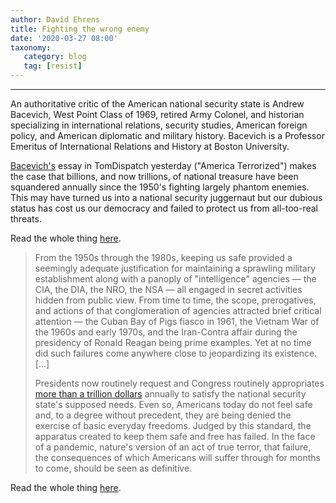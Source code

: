 ```yaml
---
author: David Ehrens
title: Fighting the wrong enemy
date: '2020-03-27 08:00'
taxonomy:
   category: blog
   tag: [resist]
---
```

---
An authoritative critic of the American national security state is Andrew Bacevich, West Point Class of 1969, retired Army Colonel, and historian specializing in international relations, security studies, American foreign policy, and American diplomatic and military history. Bacevich is a Professor Emeritus of International Relations and History at Boston University.

[Bacevich's](https://www.tomdispatch.com/post/176680/tomgram%3A_andrew_bacevich%2C_america_terrorized/) essay in TomDispatch yesterday ("America Terrorized") makes the case that billions, and now trillions, of national treasure have been squandered annually since the 1950's fighting largely phantom enemies. This may have turned us into a national security juggernaut but our dubious status has cost us our democracy and failed to protect us from all-too-real threats.

Read the whole thing [here](https://www.tomdispatch.com/post/176680/tomgram%253A_andrew_bacevich%252C_america_terrorized/).

> From the 1950s through the 1980s, keeping us safe provided a seemingly adequate justification for maintaining a sprawling military establishment along with a panoply of "intelligence" agencies — the CIA, the DIA, the NRO, the NSA — all engaged in secret activities hidden from public view. From time to time, the scope, prerogatives, and actions of that conglomeration of agencies attracted brief critical attention — the Cuban Bay of Pigs fiasco in 1961, the Vietnam War of the 1960s and early 1970s, and the Iran-Contra affair during the presidency of Ronald Reagan being prime examples. Yet at no time did such failures come anywhere close to jeopardizing its existence. \[\...\]
>
> Presidents now routinely request and Congress routinely appropriates [more than a trillion dollars](https://www.tomdispatch.com/blog/176669/tomgram%3A_mandy_smithberger%2C_letting_the_pentagon_loose_with_your_tax_dollars) annually to satisfy the national security state's supposed needs. Even so, Americans today do not feel safe and, to a degree without precedent, they are being denied the exercise of basic everyday freedoms. Judged by this standard, the apparatus created to keep them safe and free has failed. In the face of a pandemic, nature's version of an act of true terror, that failure, the consequences of which Americans will suffer through for months to come, should be seen as definitive.

Read the whole thing [here](https://www.tomdispatch.com/post/176680/tomgram%253A_andrew_bacevich%252C_america_terrorized/).
